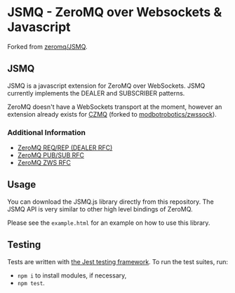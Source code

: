 # JSMQ - ZeroMQ over Websockets & Javascript

Forked from [zeromq/JSMQ](https://github.com/zeromq/JSMQ).


## JSMQ

JSMQ is a javascript extension for ZeroMQ over WebSockets.
JSMQ currently implements the DEALER and SUBSCRIBER patterns.

ZeroMQ doesn't have a WebSockets transport at the moment, however an extension already exists for [CZMQ](https://github.com/ZeroMQ/zwssock) (forked to [modbotrobotics/zwssock](https://github.com/modbotrobotics/zwssock)).

### Additional Information

- [ZeroMQ REQ/REP (DEALER RFC)](https://rfc.zeromq.org/spec:28/REQREP/)
- [ZeroMQ PUB/SUB RFC](https://rfc.zeromq.org/spec:29/PUBSUB)
- [ZeroMQ ZWS RFC](https://rfc.zeromq.org/spec:39/ZWS)


## Usage

You can download the JSMQ.js library directly from this repository.
The JSMQ API is very similar to other high level bindings of ZeroMQ.

Please see the `example.html` for an example on how to use this library.


## Testing

Tests are written with [the Jest testing framework](https://jestjs.io).
To run the test suites, run:
- `npm i` to install modules, if necessary,
- `npm test`.